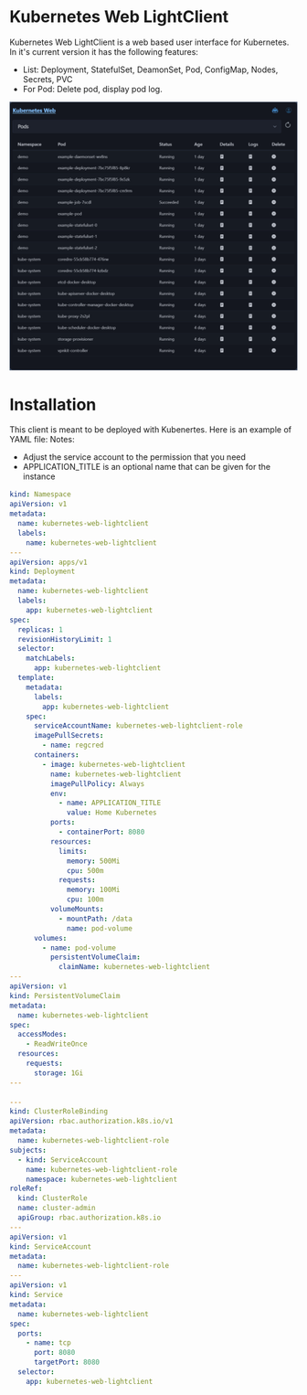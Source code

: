 # Kubernetes Web LightClient

Kubernetes Web LightClient is a web based user interface for Kubernetes. In it's current version it has the following features:

- List: Deployment, StatefulSet, DeamonSet, Pod, ConfigMap, Nodes, Secrets, PVC
- For Pod: Delete pod, display pod log.

![](docs/images/screenshot.png?raw=true)

# Installation

This client is meant to be deployed with Kubenertes. Here is an example of YAML file:
Notes:

- Adjust the service account to the permission that you need
- APPLICATION_TITLE is an optional name that can be given for the instance

```yaml
kind: Namespace
apiVersion: v1
metadata:
  name: kubernetes-web-lightclient
  labels:
    name: kubernetes-web-lightclient
---
apiVersion: apps/v1
kind: Deployment
metadata:
  name: kubernetes-web-lightclient
  labels:
    app: kubernetes-web-lightclient
spec:
  replicas: 1
  revisionHistoryLimit: 1
  selector:
    matchLabels:
      app: kubernetes-web-lightclient
  template:
    metadata:
      labels:
        app: kubernetes-web-lightclient
    spec:
      serviceAccountName: kubernetes-web-lightclient-role
      imagePullSecrets:
        - name: regcred
      containers:
        - image: kubernetes-web-lightclient
          name: kubernetes-web-lightclient
          imagePullPolicy: Always
          env:
            - name: APPLICATION_TITLE
              value: Home Kubernetes
          ports:
            - containerPort: 8080
          resources:
            limits:
              memory: 500Mi
              cpu: 500m
            requests:
              memory: 100Mi
              cpu: 100m
          volumeMounts:
            - mountPath: /data
              name: pod-volume
      volumes:
        - name: pod-volume
          persistentVolumeClaim:
            claimName: kubernetes-web-lightclient
---
apiVersion: v1
kind: PersistentVolumeClaim
metadata:
  name: kubernetes-web-lightclient
spec:
  accessModes:
    - ReadWriteOnce
  resources:
    requests:
      storage: 1Gi
---

---
kind: ClusterRoleBinding
apiVersion: rbac.authorization.k8s.io/v1
metadata:
  name: kubernetes-web-lightclient-role
subjects:
  - kind: ServiceAccount
    name: kubernetes-web-lightclient-role
    namespace: kubernetes-web-lightclient
roleRef:
  kind: ClusterRole
  name: cluster-admin
  apiGroup: rbac.authorization.k8s.io
---
apiVersion: v1
kind: ServiceAccount
metadata:
  name: kubernetes-web-lightclient-role
---
apiVersion: v1
kind: Service
metadata:
  name: kubernetes-web-lightclient
spec:
  ports:
    - name: tcp
      port: 8080
      targetPort: 8080
  selector:
    app: kubernetes-web-lightclient
```
